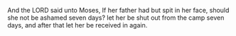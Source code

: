 And the LORD said unto Moses, If her father had but spit in her face, should she not be ashamed seven days? let her be shut out from the camp seven days, and after that let her be received in again.
